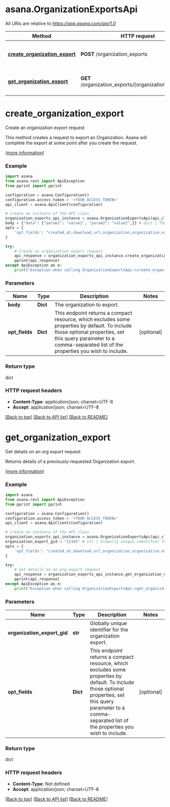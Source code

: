 # asana.OrganizationExportsApi

All URIs are relative to *https://app.asana.com/api/1.0*

Method | HTTP request | Description
------------- | ------------- | -------------
[**create_organization_export**](OrganizationExportsApi.md#create_organization_export) | **POST** /organization_exports | Create an organization export request
[**get_organization_export**](OrganizationExportsApi.md#get_organization_export) | **GET** /organization_exports/{organization_export_gid} | Get details on an org export request

# **create_organization_export**

Create an organization export request

This method creates a request to export an Organization. Asana will complete the export at some point after you create the request.

([more information](https://developers.asana.com/reference/createorganizationexport))

### Example
```python
import asana
from asana.rest import ApiException
from pprint import pprint

configuration = asana.Configuration()
configuration.access_token = '<YOUR_ACCESS_TOKEN>'
api_client = asana.ApiClient(configuration)

# create an instance of the API class
organization_exports_api_instance = asana.OrganizationExportsApi(api_client)
body = {"data": {"param1": "value1", "param2": "value2",}} # dict | The organization to export.
opts = { 
    'opt_fields': "created_at,download_url,organization,organization.name,state" # list[str] | This endpoint returns a compact resource, which excludes some properties by default. To include those optional properties, set this query parameter to a comma-separated list of the properties you wish to include.
}

try:
    # Create an organization export request
    api_response = organization_exports_api_instance.create_organization_export(body, opts)
    pprint(api_response)
except ApiException as e:
    print("Exception when calling OrganizationExportsApi->create_organization_export: %s\n" % e)
```

### Parameters

Name | Type | Description  | Notes
------------- | ------------- | ------------- | -------------
 **body** | **Dict**| The organization to export. | 
 **opt_fields** | **Dict**| This endpoint returns a compact resource, which excludes some properties by default. To include those optional properties, set this query parameter to a comma-separated list of the properties you wish to include. | [optional] 

### Return type

dict

### HTTP request headers

 - **Content-Type**: application/json; charset=UTF-8
 - **Accept**: application/json; charset=UTF-8

[[Back to top]](#) [[Back to API list]](../README.md#documentation-for-api-endpoints) [[Back to README]](../README.md)

# **get_organization_export**

Get details on an org export request

Returns details of a previously-requested Organization export.

([more information](https://developers.asana.com/reference/getorganizationexport))

### Example
```python
import asana
from asana.rest import ApiException
from pprint import pprint

configuration = asana.Configuration()
configuration.access_token = '<YOUR_ACCESS_TOKEN>'
api_client = asana.ApiClient(configuration)

# create an instance of the API class
organization_exports_api_instance = asana.OrganizationExportsApi(api_client)
organization_export_gid = "12345" # str | Globally unique identifier for the organization export.
opts = { 
    'opt_fields': "created_at,download_url,organization,organization.name,state" # list[str] | This endpoint returns a compact resource, which excludes some properties by default. To include those optional properties, set this query parameter to a comma-separated list of the properties you wish to include.
}

try:
    # Get details on an org export request
    api_response = organization_exports_api_instance.get_organization_export(organization_export_gid, opts)
    pprint(api_response)
except ApiException as e:
    print("Exception when calling OrganizationExportsApi->get_organization_export: %s\n" % e)
```

### Parameters

Name | Type | Description  | Notes
------------- | ------------- | ------------- | -------------
 **organization_export_gid** | **str**| Globally unique identifier for the organization export. | 
 **opt_fields** | **Dict**| This endpoint returns a compact resource, which excludes some properties by default. To include those optional properties, set this query parameter to a comma-separated list of the properties you wish to include. | [optional] 

### Return type

dict

### HTTP request headers

 - **Content-Type**: Not defined
 - **Accept**: application/json; charset=UTF-8

[[Back to top]](#) [[Back to API list]](../README.md#documentation-for-api-endpoints) [[Back to README]](../README.md)

